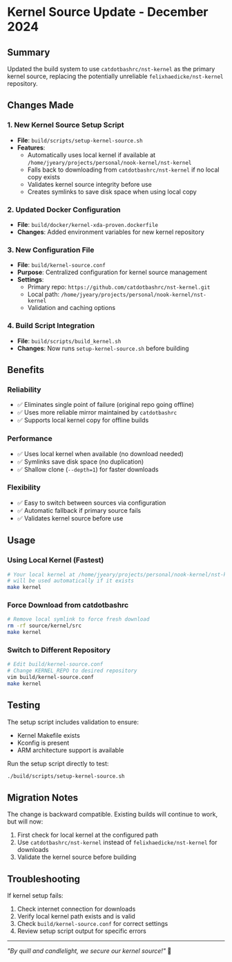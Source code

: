 # Kernel Source Update - December 2024

## Summary
Updated the build system to use `catdotbashrc/nst-kernel` as the primary kernel source, replacing the potentially unreliable `felixhaedicke/nst-kernel` repository.

## Changes Made

### 1. New Kernel Source Setup Script
- **File**: `build/scripts/setup-kernel-source.sh`
- **Features**:
  - Automatically uses local kernel if available at `/home/jyeary/projects/personal/nook-kernel/nst-kernel`
  - Falls back to downloading from `catdotbashrc/nst-kernel` if no local copy exists
  - Validates kernel source integrity before use
  - Creates symlinks to save disk space when using local copy

### 2. Updated Docker Configuration
- **File**: `build/docker/kernel-xda-proven.dockerfile`
- **Changes**: Added environment variables for new kernel repository

### 3. New Configuration File
- **File**: `build/kernel-source.conf`
- **Purpose**: Centralized configuration for kernel source management
- **Settings**:
  - Primary repo: `https://github.com/catdotbashrc/nst-kernel.git`
  - Local path: `/home/jyeary/projects/personal/nook-kernel/nst-kernel`
  - Validation and caching options

### 4. Build Script Integration
- **File**: `build/scripts/build_kernel.sh`
- **Changes**: Now runs `setup-kernel-source.sh` before building

## Benefits

### Reliability
- ✅ Eliminates single point of failure (original repo going offline)
- ✅ Uses more reliable mirror maintained by `catdotbashrc`
- ✅ Supports local kernel copy for offline builds

### Performance
- ✅ Uses local kernel when available (no download needed)
- ✅ Symlinks save disk space (no duplication)
- ✅ Shallow clone (`--depth=1`) for faster downloads

### Flexibility
- ✅ Easy to switch between sources via configuration
- ✅ Automatic fallback if primary source fails
- ✅ Validates kernel source before use

## Usage

### Using Local Kernel (Fastest)
```bash
# Your local kernel at /home/jyeary/projects/personal/nook-kernel/nst-kernel
# will be used automatically if it exists
make kernel
```

### Force Download from catdotbashrc
```bash
# Remove local symlink to force fresh download
rm -rf source/kernel/src
make kernel
```

### Switch to Different Repository
```bash
# Edit build/kernel-source.conf
# Change KERNEL_REPO to desired repository
vim build/kernel-source.conf
make kernel
```

## Testing

The setup script includes validation to ensure:
- Kernel Makefile exists
- Kconfig is present
- ARM architecture support is available

Run the setup script directly to test:
```bash
./build/scripts/setup-kernel-source.sh
```

## Migration Notes

The change is backward compatible. Existing builds will continue to work, but will now:
1. First check for local kernel at the configured path
2. Use `catdotbashrc/nst-kernel` instead of `felixhaedicke/nst-kernel` for downloads
3. Validate the kernel source before building

## Troubleshooting

If kernel setup fails:
1. Check internet connection for downloads
2. Verify local kernel path exists and is valid
3. Check `build/kernel-source.conf` for correct settings
4. Review setup script output for specific errors

---

*"By quill and candlelight, we secure our kernel source!"* 🏰